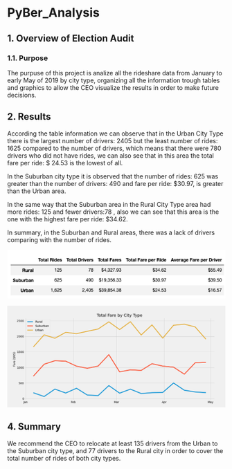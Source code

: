 # PyBer_Analysis

## 1. Overview of Election Audit

### 1.1. Purpose
The purpuse of this project is analize all the rideshare data from January to early May of 2019 by city type, organizing all the information trough tables and graphics to allow the CEO visualize the results in order to make future decisions.

## 2. Results
According the table information we can observe that in the Urban City Type there is the largest number of drivers: 2405 but the least number of rides: 1625 compared to the number of drivers, which means that there were 780 drivers who did not have rides, we can also see that in this area the total fare per ride: $ 24.53 is the lowest of all.

In the Suburban city type it is observed that the number of rides: 625 was greater than the number of drivers: 490 and fare per ride: $30.97, is greater than the Urban area.

In the same way that the Suburban area in the Rural City Type area had more rides: 125 and fewer drivers:78 , also we can see that this area is the one with the highest fare per ride: $34.62.

In summary, in the Suburban and Rural areas, there was a lack of drivers comparing with the number of rides.

<p align="center">
  <img  src="Analysis/PyberResults_Table.png">
</p>
<p align="center">
  <img  src="Analysis/PyBer_fare_summary.png">
</p>


## 4. Summary

We recommend the CEO to relocate at least 135 drivers from the Urban to the Suburban city type, and 77 drivers to the Rural city in order to cover the total number of rides of both city types. 


